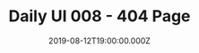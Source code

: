 ---
title: Daily UI 008 - 404 Page
description: ""
category: "Design"
tags:
    - "Design"
    - "Daily UI"
date: "2019-08-12T19:00:00.000Z"
path: "/blog/daily-ui-008-404-page"
image: "/images/posts/daily-ui-008-404-page/1.jpg"
draft: false
source: "internal"
---